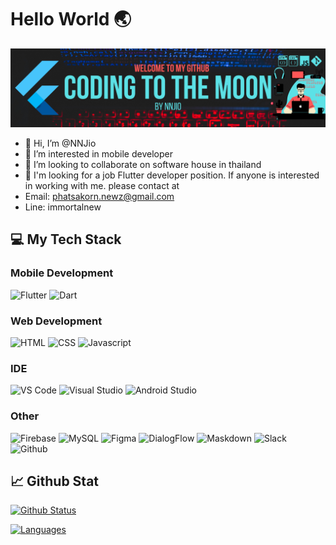 # Hello World 🌏

![Banner](/images/Banner2.png)

- 👋 Hi, I’m @NNJio 
- 👀 I’m interested in mobile developer
- 💞️ I’m looking to collaborate on software house in thailand
- 🌱 I'm looking for a job Flutter developer position. If anyone is interested in working with me. please contact at
- Email: phatsakorn.newz@gmail.com                
- Line: immortalnew

## 💻 My Tech Stack

### Mobile Development
![Flutter](https://img.shields.io/badge/Flutter-02569B?style=for-the-badge&logo=flutter&logoColor=white)
![Dart](https://img.shields.io/badge/Dart-0175C2?style=for-the-badge&logo=dart&logoColor=white)

### Web Development
![HTML](https://img.shields.io/badge/HTML5-E34F26?style=for-the-badge&logo=html5&logoColor=white)
![CSS](https://img.shields.io/badge/CSS3-1572B6?style=for-the-badge&logo=css3&logoColor=white)
![Javascript](https://img.shields.io/badge/JavaScript-323330?style=for-the-badge&logo=javascript&logoColor=F7DF1E)

### IDE
![VS Code](https://img.shields.io/badge/Visual_Studio_Code-0078D4?style=for-the-badge&logo=visual%20studio%20code&logoColor=white)
![Visual Studio](https://img.shields.io/badge/Visual_Studio-5C2D91?style=for-the-badge&logo=visual%20studio&logoColor=white)
![Android Studio](https://img.shields.io/badge/Android_Studio-3DDC84?style=for-the-badge&logo=android-studio&logoColor=white)

### Other
![Firebase](https://img.shields.io/badge/firebase-ffca28?style=for-the-badge&logo=firebase&logoColor=black)
![MySQL](https://img.shields.io/badge/MySQL-005C84?style=for-the-badge&logo=mysql&logoColor=white)
![Figma](https://img.shields.io/badge/Figma-F24E1E?style=for-the-badge&logo=figma&logoColor=white)
![DialogFlow](https://img.shields.io/badge/dialogflow-FF9800?style=for-the-badge&logo=dialogflow&logoColor=white)
![Maskdown](https://img.shields.io/badge/Markdown-000000?style=for-the-badge&logo=markdown&logoColor=white)
![Slack](https://img.shields.io/badge/Slack-4A154B?style=for-the-badge&logo=slack&logoColor=white)
![Github](https://img.shields.io/badge/GitHub-100000?style=for-the-badge&logo=github&logoColor=white)

## 📈 Github Stat

[![Github Status](https://github-readme-stats.vercel.app/api?username=NNJio&count_private=true&theme=onedark&show_icons=true)](https://github.com/NNJio)

[![Languages](https://github-readme-stats.vercel.app/api/top-langs/?username=NNJio&layout=compact&langs_count=10&hide_border=true&custom_title=Languages&bg_color=f5f5f5)](https://github.com/NNJio)

<!---
NNJio/NNJio is a ✨ special ✨ repository because its `README.md` (this file) appears on your GitHub profile.
You can click the Preview link to take a look at your changes.
--->
